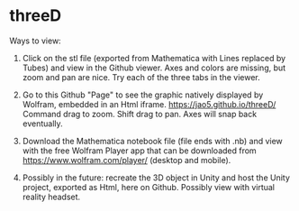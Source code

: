 # threeD

Ways to view:

1. Click on the stl file (exported from Mathematica with Lines replaced by Tubes) and view in the Github viewer. Axes and colors are missing, but zoom and pan are nice. Try each of the three tabs in the viewer.

2. Go to this Github "Page" to see the graphic natively displayed by Wolfram, embedded in an Html iframe.
https://jao5.github.io/threeD/
Command drag to zoom. Shift drag to pan. Axes will snap back eventually.

3. Download the Mathematica notebook file (file ends with .nb) and view with the free Wolfram Player app that can be downloaded from https://www.wolfram.com/player/ (desktop and mobile).

4. Possibly in the future: recreate the 3D object in Unity and host the Unity project, exported as Html, here on Github. Possibly view with virtual reality headset.
